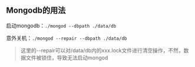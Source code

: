 ## Mongodb的用法

启动mongodb：`./mongod --dbpath ./data/db `

意外关机：`./mongod --repair --dbpath ./data/db`

> 这里的--repair可以对/data/db内的xxx.lock文件进行清空操作，不然，数据文件被锁住，导致无法启动mongod